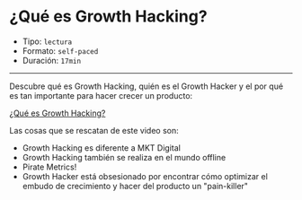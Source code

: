 # ¿Qué es Growth Hacking?

* Tipo: `lectura`
* Formato: `self-paced`
* Duración: `17min`

***

Descubre qué es Growth Hacking, quién es el Growth Hacker y el  por qué es tan
importante para hacer crecer un producto:

[¿Qué es Growth Hacking?](https://www.useloom.com/share/969758b2021647448bf62157e1ffc37c)

Las cosas que se rescatan de este video son:

* Growth Hacking es diferente a MKT Digital
* Growth Hacking también se realiza en el mundo offline
* Pirate Metrics!
* Growth Hacker está obsesionado por encontrar cómo optimizar el embudo de
  crecimiento y hacer del producto un "pain-killer"
